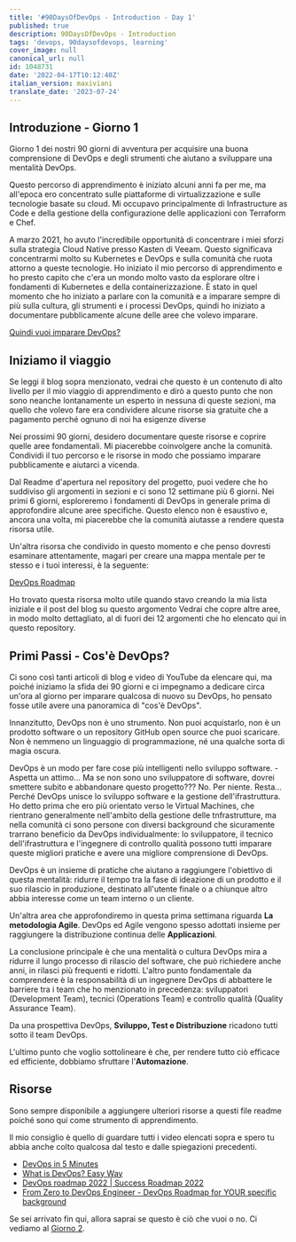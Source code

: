 ```yaml
---
title: '#90DaysOfDevOps - Introduction - Day 1'
published: true
description: 90DaysOfDevOps - Introduction
tags: 'devops, 90daysofdevops, learning'
cover_image: null
canonical_url: null
id: 1048731
date: '2022-04-17T10:12:40Z'
italian_version: maxiviani
translate_date: '2023-07-24'
---
```


## Introduzione - Giorno 1

Giorno 1 dei nostri 90 giorni di avventura per acquisire una buona comprensione di DevOps e degli strumenti che aiutano a sviluppare una mentalità DevOps.

Questo percorso di apprendimento è iniziato alcuni anni fa per me, ma all'epoca ero concentrato sulle piattaforme di virtualizzazione e sulle tecnologie basate su cloud. Mi occupavo principalmente di Infrastructure as Code e della gestione della configurazione delle applicazioni con Terraform e Chef.

 A marzo 2021, ho avuto l'incredibile opportunità di concentrare i miei sforzi sulla strategia Cloud Native presso Kasten di Veeam. Questo significava concentrarmi molto su Kubernetes e DevOps e sulla comunità che ruota attorno a queste tecnologie. Ho iniziato il mio percorso di apprendimento e ho presto capito che c'era un mondo molto vasto da esplorare oltre i fondamenti di Kubernetes e della containerizzazione. È stato in quel momento che ho iniziato a parlare con la comunità e a imparare sempre di più sulla cultura, gli strumenti e i processi DevOps, quindi ho iniziato a documentare pubblicamente alcune delle aree che volevo imparare.

[Quindi vuoi imparare DevOps?](https://blog.kasten.io/devops-learning-curve)

## Iniziamo il viaggio

Se leggi il blog sopra menzionato, vedrai che questo è un contenuto di alto livello per il mio viaggio di apprendimento e dirò a questo punto che non sono neanche lontanamente un esperto in nessuna di queste sezioni, ma quello che volevo fare era condividere alcune risorse sia gratuite che a pagamento perché ognuno di noi ha esigenze diverse

Nei prossimi 90 giorni, desidero documentare queste risorse e coprire quelle aree fondamentali. Mi piacerebbe coinvolgere anche la comunità. Condividi il tuo percorso e le risorse in modo che possiamo imparare pubblicamente e aiutarci a vicenda.

Dal Readme d'apertura nel repository del progetto, puoi vedere che ho suddiviso gli argomenti in sezioni e ci sono 12 settimane più 6 giorni. Nei primi 6 giorni, esploreremo i fondamenti di DevOps in generale prima di approfondire alcune aree specifiche. Questo elenco non è esaustivo e, ancora una volta, mi piacerebbe che la comunità aiutasse a rendere questa risorsa utile.

Un'altra risorsa che condivido in questo momento e che penso dovresti esaminare attentamente, magari per creare una mappa mentale per te stesso e i tuoi interessi, è la seguente:

[DevOps Roadmap](https://roadmap.sh/devops)

Ho trovato questa risorsa molto utile quando stavo creando la mia lista iniziale e il post del blog su questo argomento Vedrai che copre altre aree, in modo molto dettagliato, al di fuori dei 12 argomenti che ho elencato qui in questo repository.

## Primi Passi - Cos'è DevOps?

Ci sono così tanti articoli di blog e video di YouTube da elencare qui, ma poiché iniziamo la sfida dei 90 giorni e ci impegnamo a dedicare circa un'ora al giorno per imparare qualcosa di nuovo su DevOps, ho pensato fosse utile avere una panoramica di "cos'è DevOps".

Innanzitutto, DevOps non è uno strumento. Non puoi acquistarlo, non è un prodotto software o un repository GitHub open source che puoi scaricare. Non è nemmeno un linguaggio di programmazione, né una qualche sorta di magia oscura.

DevOps è un modo per fare cose più intelligenti nello sviluppo software. - Aspetta un attimo... Ma se non sono uno sviluppatore di software, dovrei smettere subito e abbandonare questo progetto??? No. Per niente. Resta... Perché DevOps unisce lo sviluppo software e la gestione dell'ifrastruttura. Ho detto prima che ero più orientato verso le Virtual Machines, che rientrano generalmente nell'ambito della gestione delle tnfrastrutture, ma nella comunità ci sono persone con diversi background che sicuramente trarrano beneficio da DevOps individualmente: lo sviluppatore, il tecnico dell'ifrastruttura e l'ingegnere di controllo qualità possono tutti imparare queste migliori pratiche e avere una migliore comprensione di DevOps.

DevOps è un insieme di pratiche che aiutano a raggiungere l'obiettivo di questa mentalità: ridurre il tempo tra la fase di ideazione di un prodotto e il suo rilascio in produzione, destinato all'utente finale o a chiunque altro abbia interesse come un team interno o un cliente.

Un'altra area che approfondiremo in questa prima settimana riguarda **La metodologia Agile**. DevOps ed Agile vengono spesso adottati insieme per raggiungere la distribuzione continua delle **Applicazioni**.

La conclusione principale è che una mentalità o cultura DevOps mira a ridurre il lungo processo di rilascio del software, che può richiedere anche anni, in rilasci più frequenti e ridotti. L'altro punto fondamentale da comprendere è la responsabilità di un ingegnere DevOps di abbattere le barriere tra i team che ho menzionato in precedenza: sviluppatori (Development Team), tecnici (Operations Team) e controllo qualità (Quality Assurance Team).

Da una prospettiva DevOps, **Sviluppo, Test e Distribuzione** ricadono tutti sotto il team DevOps.

L'ultimo punto che voglio sottolineare è che, per rendere tutto ciò efficace ed efficiente, dobbiamo sfruttare l'**Automazione**.

## Risorse

Sono sempre disponibile a aggiungere ulteriori risorse a questi file readme poiché sono qui come strumento di apprendimento.

Il mio consiglio è quello di guardare tutti i video elencati sopra e spero tu abbia anche colto qualcosa dal testo e dalle spiegazioni precedenti.

- [DevOps in 5 Minutes](https://www.youtube.com/watch?v=Xrgk023l4lI)
- [What is DevOps? Easy Way](https://www.youtube.com/watch?v=_Gpe1Zn-1fE&t=43s)
- [DevOps roadmap 2022 | Success Roadmap 2022](https://www.youtube.com/watch?v=7l_n97Mt0ko)
- [From Zero to DevOps Engineer - DevOps Roadmap for YOUR specific background](https://www.youtube.com/watch?v=G_nVMUtaqCk)

Se sei arrivato fin qui, allora saprai se questo è ciò che vuoi o no. Ci vediamo al [Giorno 2](day02.md).

